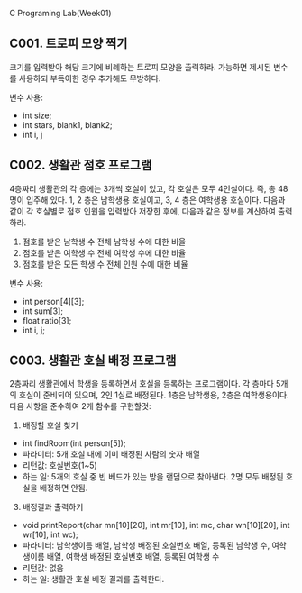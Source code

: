 C Programing Lab(Week01)

C001. 트로피 모양 찍기
--------------------
크기를 입력받아 해당 크기에 비례하는 트로피 모양을 출력하라.
가능하면 제시된 변수를 사용하되 부득이한 경우 추가해도 무방하다.

변수 사용:
- int size;
- int stars, blank1, blank2; 
- int i, j
  
**C002. 생활관 점호 프로그램**
---
4층짜리 생활관의 각 층에는 3개씩 호실이 있고, 각 호실은 모두 4인실이다. 즉, 총 48명이 입주해 있다.
1, 2 층은 남학생용 호실이고, 3, 4 층은 여학생용 호실이다. 
다음과 같이 각 호실별로 점호 인원을 입력받아 저장한 후에, 다음과 같은 정보를 계산하여 출력하라.
1) 점호를 받은 남학생 수 전체 남학생 수에 대한 비율
2) 점호를 받은 여학생 수 전체 여학생 수에 대한 비율
3) 점호를 받은 모든 학생 수 전체 인원 수에 대한 비율

변수 사용:
- int person[4][3];
- int sum[3];
- float ratio[3];
- int i, j;

**C003. 생활관 호실 배정 프로그램**
---
2층짜리 생활관에서 학생을 등록하면서 호실을 등록하는 프로그램이다. 
각 층마다 5개의 호실이 준비되어 있으며, 2인 1실로 배정된다. 1층은 남학생용, 2층은 여학생용이다. 
다음 사항을 준수하여 2개 함수를 구현할것:
1. 배정할 호실 찾기
- int findRoom(int person[5]);
- 파라미터: 5개 호실 내에 이미 배정된 사람의 숫자 배열
- 리턴값: 호실번호(1~5)
- 하는 일: 5개의 호실 중 빈 베드가 있는 방을 랜덤으로 찾아낸다. 2명 모두 배정된 호실을 배정하면 안됨. 
3. 배정결과 출력하기
- void printReport(char mn[10][20], int mr[10], int mc, char wn[10][20], int wr[10], int wc);
- 파라미터: 남학생이름 배열, 남학생 배정된 호실번호 배열, 등록된 남학생 수, 여학생이름 배열, 여학생 배정된 호실번호 배열, 등록된 여학생 수
- 리턴값: 없음
- 하는 일: 생활관 호실 배정 결과를 출력한다.
